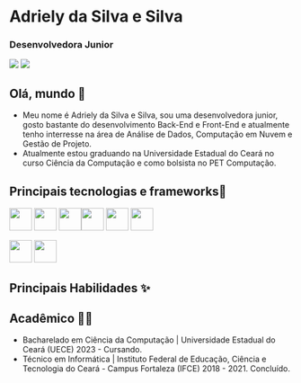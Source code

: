 # Adriely da Silva e Silva
### Desenvolvedora Junior
<div>
<a href="https://www.linkedin.com/in/adriely-silva/" target="_blank"><img loading="lazy" src="https://img.shields.io/badge/-LinkedIn-%230077B5?style=for-the-badge&logo=linkedin&logoColor=white" target="_blank"></a>
<a href = "mailto:contato@adrielysilva010@gmail.com"><img loading="lazy" src="https://img.shields.io/badge/Gmail-D14836?style=for-the-badge&logo=gmail&logoColor=white" target="_blank"></a>
</div>

## Olá, mundo 👋
- Meu nome é Adriely da Silva e Silva, sou uma desenvolvedora junior, gosto bastante do desenvolvimento Back-End e Front-End e atualmente tenho interresse na área de Análise de Dados, Computação em Nuvem e Gestão de Projeto.
- Atualmente estou graduando na Universidade Estadual do Ceará no curso Ciência da Computação e como bolsista no PET Computação.
## Principais tecnologias e frameworks🌟


<img src="https://cdn.jsdelivr.net/gh/devicons/devicon@latest/icons/git/git-original.svg" width="40" height="40"/> <img src="https://cdn.jsdelivr.net/gh/devicons/devicon@latest/icons/java/java-original.svg" width="40" height="40"/> <img src="https://cdn.jsdelivr.net/gh/devicons/devicon@latest/icons/python/python-original.svg" width="40" height="40"/><img src="https://cdn.jsdelivr.net/gh/devicons/devicon@latest/icons/mysql/mysql-original.svg" width="40" height="40"/> <img src="https://cdn.jsdelivr.net/gh/devicons/devicon@latest/icons/postgresql/postgresql-original.svg" width="40" height="40"/> <img src="https://cdn.jsdelivr.net/gh/devicons/devicon@latest/icons/postman/postman-original.svg" width="40" height="40"/>

<img src="https://cdn.jsdelivr.net/gh/devicons/devicon@latest/icons/figma/figma-original.svg" width="40" height="40"/> <img src="https://cdn.jsdelivr.net/gh/devicons/devicon@latest/icons/canva/canva-original.svg" width="40" height="40"/>
       
## Principais Habilidades ✨
## Acadêmico 👩‍💻
- Bacharelado em Ciência da Computação | Universidade Estadual do Ceará (UECE) 2023 - Cursando.
- Técnico em Informática | Instituto Federal de Educação, Ciência e Tecnologia do Ceará - Campus Fortaleza (IFCE) 2018 - 2021. Concluído.




